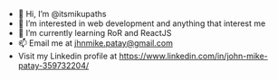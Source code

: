 - 👋 Hi, I’m @itsmikupaths
- 👀 I’m interested in web development and anything that interest me
- 🌱 I’m currently learning RoR and ReactJS
- 📫 Email me at jhnmike.patay@gmail.com  
-    Visit my Linkedin profile at https://www.linkedin.com/in/john-mike-patay-359732204/

<!---
itsmikupaths/itsmikupaths is a ✨ special ✨ repository because its `README.md` (this file) appears on your GitHub profile.
You can click the Preview link to take a look at your changes.
--->
